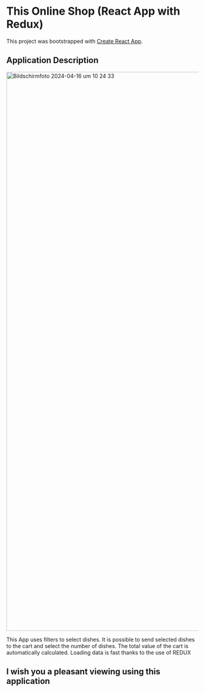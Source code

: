 # This Online Shop (React App with Redux)

This project was bootstrapped with [Create React App](https://github.com/facebook/create-react-app).

## Application Description

<img width="1463" alt="Bildschirmfoto 2024-04-16 um 10 24 33" src="https://github.com/lisavetam/redux_shop/assets/156802414/ef905871-0092-4ec5-93dd-0234da8b0801">


This App uses filters to select dishes.
It is possible to send selected dishes to the cart and select the number of dishes.
The total value of the cart is automatically calculated.
Loading data is fast thanks to the use of  REDUX

## I wish you a pleasant viewing using this application
